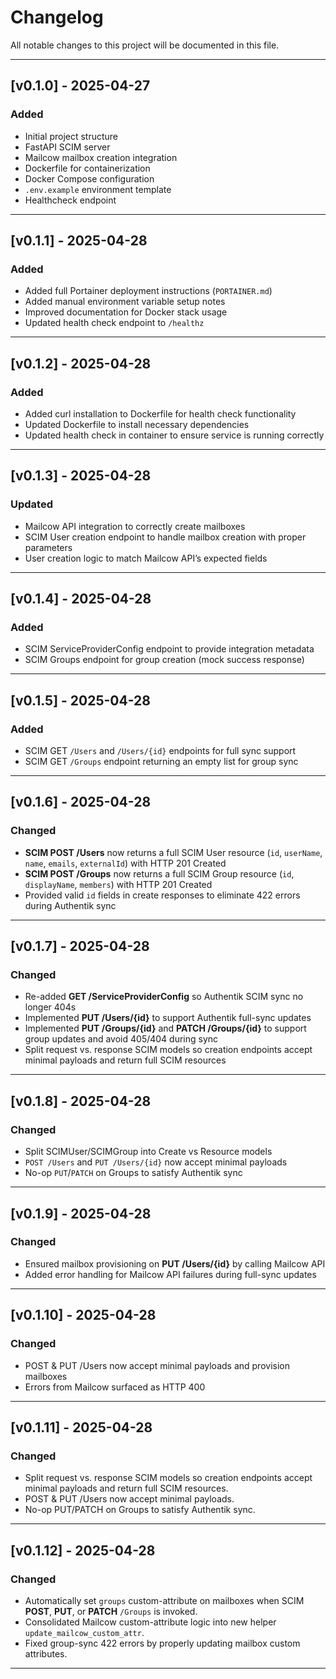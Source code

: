 # Changelog

All notable changes to this project will be documented in this file.

---

## [v0.1.0] - 2025-04-27
### Added
- Initial project structure
- FastAPI SCIM server
- Mailcow mailbox creation integration
- Dockerfile for containerization
- Docker Compose configuration
- `.env.example` environment template
- Healthcheck endpoint

---

## [v0.1.1] - 2025-04-28
### Added
- Added full Portainer deployment instructions (`PORTAINER.md`)
- Added manual environment variable setup notes
- Improved documentation for Docker stack usage
- Updated health check endpoint to `/healthz`

---

## [v0.1.2] - 2025-04-28
### Added
- Added curl installation to Dockerfile for health check functionality
- Updated Dockerfile to install necessary dependencies
- Updated health check in container to ensure service is running correctly

---

## [v0.1.3] - 2025-04-28
### Updated
- Mailcow API integration to correctly create mailboxes
- SCIM User creation endpoint to handle mailbox creation with proper parameters
- User creation logic to match Mailcow API’s expected fields

---

## [v0.1.4] - 2025-04-28
### Added
- SCIM ServiceProviderConfig endpoint to provide integration metadata
- SCIM Groups endpoint for group creation (mock success response)

---

## [v0.1.5] - 2025-04-28
### Added
- SCIM GET `/Users` and `/Users/{id}` endpoints for full sync support
- SCIM GET `/Groups` endpoint returning an empty list for group sync

---

## [v0.1.6] - 2025-04-28
### Changed
- **SCIM POST /Users** now returns a full SCIM User resource (`id`, `userName`, `name`, `emails`, `externalId`) with HTTP 201 Created
- **SCIM POST /Groups** now returns a full SCIM Group resource (`id`, `displayName`, `members`) with HTTP 201 Created
- Provided valid `id` fields in create responses to eliminate 422 errors during Authentik sync

---

## [v0.1.7] - 2025-04-28
### Changed
- Re-added **GET /ServiceProviderConfig** so Authentik SCIM sync no longer 404s
- Implemented **PUT /Users/{id}** to support Authentik full-sync updates
- Implemented **PUT /Groups/{id}** and **PATCH /Groups/{id}** to support group updates and avoid 405/404 during sync
- Split request vs. response SCIM models so creation endpoints accept minimal payloads and return full SCIM resources

---

## [v0.1.8] - 2025-04-28
### Changed
- Split SCIMUser/SCIMGroup into Create vs Resource models
- `POST /Users` and `PUT /Users/{id}` now accept minimal payloads
- No-op `PUT`/`PATCH` on Groups to satisfy Authentik sync

---

## [v0.1.9] - 2025-04-28
### Changed
- Ensured mailbox provisioning on **PUT /Users/{id}** by calling Mailcow API
- Added error handling for Mailcow API failures during full-sync updates

---

## [v0.1.10] - 2025-04-28
### Changed
- POST & PUT /Users now accept minimal payloads and provision mailboxes
- Errors from Mailcow surfaced as HTTP 400

---

## [v0.1.11] - 2025-04-28
### Changed
- Split request vs. response SCIM models so creation endpoints accept minimal payloads and return full SCIM resources.
- POST & PUT /Users now accept minimal payloads.
- No-op PUT/PATCH on Groups to satisfy Authentik sync.

---

## [v0.1.12] - 2025-04-28
### Changed
- Automatically set `groups` custom-attribute on mailboxes when SCIM **POST**, **PUT**, or **PATCH** `/Groups` is invoked.
- Consolidated Mailcow custom-attribute logic into new helper `update_mailcow_custom_attr`.
- Fixed group-sync 422 errors by properly updating mailbox custom attributes.

---